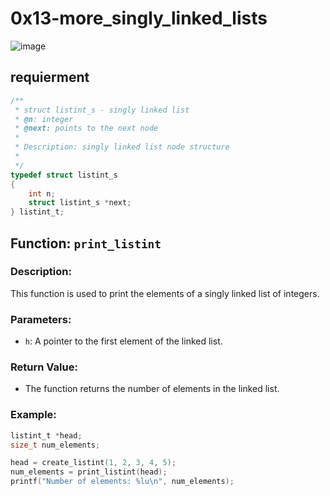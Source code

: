 # 0x13-more_singly_linked_lists

![image](https://github.com/saadsgh123/alx-low_level_programming/assets/141192668/fe9cd5e0-a5ad-4a7a-9342-7ac96c0c6c28)

## requierment

```c
/**
 * struct listint_s - singly linked list
 * @n: integer
 * @next: points to the next node
 *
 * Description: singly linked list node structure
 * 
 */
typedef struct listint_s
{
    int n;
    struct listint_s *next;
} listint_t;
```

## Function: `print_listint`

### Description:
This function is used to print the elements of a singly linked list of integers.

### Parameters:
- `h`: A pointer to the first element of the linked list.

### Return Value:
- The function returns the number of elements in the linked list.

### Example:
```c
listint_t *head;
size_t num_elements;

head = create_listint(1, 2, 3, 4, 5);
num_elements = print_listint(head);
printf("Number of elements: %lu\n", num_elements);
```
